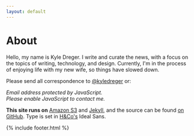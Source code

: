 ```yaml
---
layout: default
---
```

# About

Hello, my name is Kyle Dreger. I write and curate the news, with a focus on the topics of writing, technology, and design. Currently, I'm in the process of enjoying life with my new wife, so things have slowed down.

Please send all correspondence to [@kyledreger](http://twitter.com/kyledreger) or:

<SCRIPT TYPE="text/javascript">
<!--
mail='dreger.me'
mail=('comments' + '@' + mail)
document.write('<A href="mailto:' + mail + '">' + mail + '</a>')
//-->
</script>
<NOSCRIPT>
<em>Email address protected by JavaScript.<BR>
Please enable JavaScript to contact me.</em>
</NOSCRIPT>

**This site runs on** [Amazon S3](http://aws.amazon.com/s3/) and [Jekyll](https://github.com/mojombo/jekyll), and the source can be found [on GitHub](https://github.com/kyledreger/kyledreger.com). Type is set in [H&amp;Co's](http://typography.com) Ideal Sans.

{% include footer.html %}
